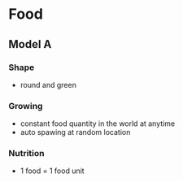 # Food

## Model A

### Shape

* round and green

### Growing

* constant food quantity in the world at anytime
* auto spawing at random location

### Nutrition

* 1 food = 1 food unit